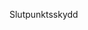 <Token xmlns:xlink="http://www.w3.org/1999/xlink">Slutpunktsskydd</Token>

<!--HONumber=Jun16_HO4-->


